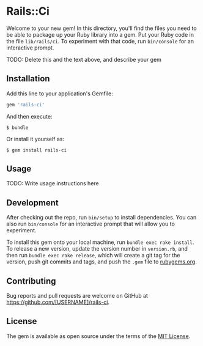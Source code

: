 # Rails::Ci

Welcome to your new gem! In this directory, you'll find the files you need to be able to package up your Ruby library into a gem. Put your Ruby code in the file `lib/rails/ci`. To experiment with that code, run `bin/console` for an interactive prompt.

TODO: Delete this and the text above, and describe your gem

## Installation

Add this line to your application's Gemfile:

```ruby
gem 'rails-ci'
```

And then execute:

    $ bundle

Or install it yourself as:

    $ gem install rails-ci

## Usage

TODO: Write usage instructions here

## Development

After checking out the repo, run `bin/setup` to install dependencies. You can also run `bin/console` for an interactive prompt that will allow you to experiment.

To install this gem onto your local machine, run `bundle exec rake install`. To release a new version, update the version number in `version.rb`, and then run `bundle exec rake release`, which will create a git tag for the version, push git commits and tags, and push the `.gem` file to [rubygems.org](https://rubygems.org).

## Contributing

Bug reports and pull requests are welcome on GitHub at https://github.com/[USERNAME]/rails-ci.

## License

The gem is available as open source under the terms of the [MIT License](https://opensource.org/licenses/MIT).

